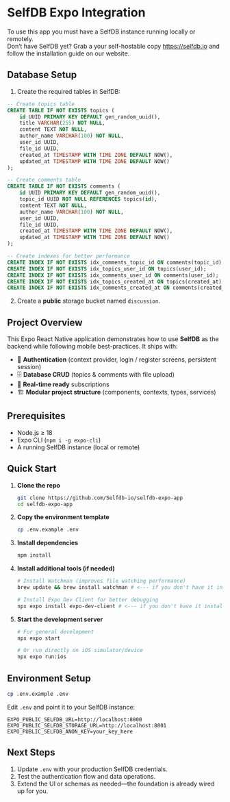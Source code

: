 # SelfDB Expo Integration

To use this app you must have a SelfDB instance running locally or remotely.  
Don’t have SelfDB yet? Grab a your self-hostable copy <https://selfdb.io> and follow the installation guide on our website.

## Database Setup
1. Create the required tables in SelfDB:

```sql
-- Create topics table
CREATE TABLE IF NOT EXISTS topics (
    id UUID PRIMARY KEY DEFAULT gen_random_uuid(),
    title VARCHAR(255) NOT NULL,
    content TEXT NOT NULL,
    author_name VARCHAR(100) NOT NULL,
    user_id UUID,
    file_id UUID,
    created_at TIMESTAMP WITH TIME ZONE DEFAULT NOW(),
    updated_at TIMESTAMP WITH TIME ZONE DEFAULT NOW()
);

-- Create comments table
CREATE TABLE IF NOT EXISTS comments (
    id UUID PRIMARY KEY DEFAULT gen_random_uuid(),
    topic_id UUID NOT NULL REFERENCES topics(id),
    content TEXT NOT NULL,
    author_name VARCHAR(100) NOT NULL,
    user_id UUID,
    file_id UUID,
    created_at TIMESTAMP WITH TIME ZONE DEFAULT NOW(),
    updated_at TIMESTAMP WITH TIME ZONE DEFAULT NOW()
);

-- Create indexes for better performance
CREATE INDEX IF NOT EXISTS idx_comments_topic_id ON comments(topic_id);
CREATE INDEX IF NOT EXISTS idx_topics_user_id ON topics(user_id);
CREATE INDEX IF NOT EXISTS idx_comments_user_id ON comments(user_id);
CREATE INDEX IF NOT EXISTS idx_topics_created_at ON topics(created_at);
CREATE INDEX IF NOT EXISTS idx_comments_created_at ON comments(created_at);
```

2. Create a **public** storage bucket named `discussion`.

## Project Overview
This Expo React Native application demonstrates how to use **SelfDB** as the backend while following mobile best-practices. It ships with:

- 🔐 **Authentication** (context provider, login / register screens, persistent session)
- 🗄️ **Database CRUD** (topics & comments with file upload)
- 📡 **Real-time ready** subscriptions
- 🏗️ **Modular project structure** (components, contexts, types, services)

## Prerequisites
- Node.js ≥ 18
- Expo CLI (`npm i -g expo-cli`)
- A running SelfDB instance (local or remote)

## Quick Start

1. **Clone the repo**
   ```bash
   git clone https://github.com/Selfdb-io/selfdb-expo-app
   cd selfdb-expo-app
   ```

2. **Copy the environment template**
   ```bash
   cp .env.example .env
   ```

3. **Install dependencies**
   ```bash
   npm install
   ```

4. **Install additional tools (if needed)**
   ```bash
   # Install Watchman (improves file watching performance)
   brew update && brew install watchman # <--- if you don't have it installed already
   
   # Install Expo Dev Client for better debugging
   npx expo install expo-dev-client # <--- if you don't have it installed already
   ```

5. **Start the development server**
   ```bash
   # For general development
   npx expo start
   
   # Or run directly on iOS simulator/device
   npx expo run:ios
   ```



## Environment Setup

```bash
cp .env.example .env
```

Edit `.env` and point it to your SelfDB instance:

```env
EXPO_PUBLIC_SELFDB_URL=http://localhost:8000
EXPO_PUBLIC_SELFDB_STORAGE_URL=http://localhost:8001
EXPO_PUBLIC_SELFDB_ANON_KEY=your_key_here
```



## Next Steps
1. Update `.env` with your production SelfDB credentials.  
2. Test the authentication flow and data operations.  
3. Extend the UI or schemas as needed—the foundation is already wired up for you.
